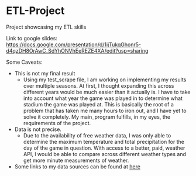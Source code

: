 # ETL-Project
 Project showcasing my ETL skills

Link to google slides: https://docs.google.com/presentation/d/1ijTukqGhonr5-d4qzDH8OrAwC_SdYhONVhEeREZE4XA/edit?usp=sharing 

Some Caveats:
- This is not my final result
   - Using my test_scrape file, I am working on implementing my results over multiple seasons. At first, I thought expanding this across different years would be much easier than it actually is. I have to take into account what year the game was played in to determine what stadium the game was played at. This is basically the root of a problem that has taken me many hours to iron out, and I have yet to solve it completely. My main_program fulfills, in my eyes, the requirements of the project.
- Data is not precise.
   - Due to the availability of free weather data, I was only able to determine the maximum temperature and total precipitation for the day of the game in question. With access to a better, paid, weather API, I would be able to compare across different weather types and get more minute measurements of weather.
- Some links to my data sources can be found at [here](https://github.com/KevinKillman/ETL-Project/blob/main/data_from_web/sources.txt)
  
